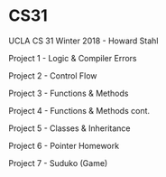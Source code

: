# CS31
UCLA CS 31 Winter 2018 - Howard Stahl


Project 1   -     Logic & Compiler Errors

Project 2   -     Control Flow

Project 3   -     Functions & Methods

Project 4   -     Functions & Methods cont.

Project 5   -     Classes & Inheritance

Project 6   -     Pointer Homework

Project 7   -     Suduko (Game)
